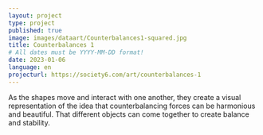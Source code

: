 ```yaml
---
layout: project
type: project
published: true
image: images/dataart/Counterbalances1-squared.jpg
title: Counterbalances 1
# All dates must be YYYY-MM-DD format!
date: 2023-01-06
language: en
projecturl: https://society6.com/art/counterbalances-1
---
```


As the shapes move and interact with one another, they create a visual representation of the idea that counterbalancing forces can be harmonious and beautiful. That different objects can come together to create balance and stability. 
